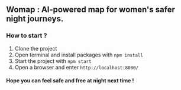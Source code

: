 ## Womap : AI-powered map for women's safer night journeys.

### How to start ? 
1. Clone the project 
2. Open terminal and install packages with `npm install`
3. Start the project with `npm start`
4. Open a browser and enter `http://localhost:8080/`


#### Hope you can feel safe and free at night next time ! 

